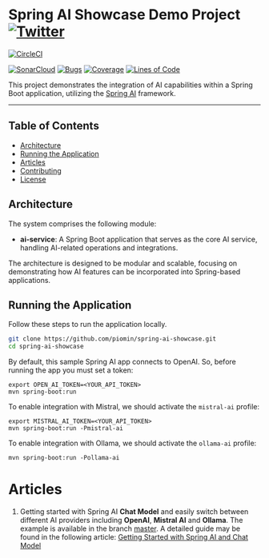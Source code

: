 # Spring AI Showcase Demo Project [![Twitter](https://img.shields.io/twitter/follow/piotr_minkowski.svg?style=social&logo=twitter&label=Follow%20Me)](https://twitter.com/piotr_minkowski)

[![CircleCI](https://circleci.com/gh/piomin/spring-ai-showcase.svg?style=svg)](https://circleci.com/gh/piomin/spring-ai-showcase)

[![SonarCloud](https://sonarcloud.io/images/project_badges/sonarcloud-black.svg)](https://sonarcloud.io/dashboard?id=piomin_spring-ai-showcase)
[![Bugs](https://sonarcloud.io/api/project_badges/measure?project=piomin_spring-ai-showcase&metric=bugs)](https://sonarcloud.io/dashboard?id=piomin_spring-ai-showcase)
[![Coverage](https://sonarcloud.io/api/project_badges/measure?project=piomin_spring-ai-showcase&metric=coverage)](https://sonarcloud.io/dashboard?id=piomin_spring-ai-showcase)
[![Lines of Code](https://sonarcloud.io/api/project_badges/measure?project=piomin_spring-ai-showcase&metric=ncloc)](https://sonarcloud.io/dashboard?id=piomin_spring-ai-showcase)

This project demonstrates the integration of AI capabilities within a Spring Boot application, utilizing the [Spring AI](https://github.com/spring-projects/spring-ai) framework.

-----

## Table of Contents

- [Architecture](#architecture)
- [Running the Application](#running-the-application)
- [Articles](#articles)
- [Contributing](#contributing)
- [License](#license)

## Architecture

The system comprises the following module:

- **ai-service**: A Spring Boot application that serves as the core AI service, handling AI-related operations and integrations.

The architecture is designed to be modular and scalable, focusing on demonstrating how AI features can be incorporated into Spring-based applications.

## Running the Application

Follow these steps to run the application locally. 
```bash
git clone https://github.com/piomin/spring-ai-showcase.git
cd spring-ai-showcase
```

By default, this sample Spring AI app connects to OpenAI. So, before running the app you must set a token:
```shell
export OPEN_AI_TOKEN=<YOUR_API_TOKEN>
mvn spring-boot:run
```

To enable integration with Mistral, we should activate the `mistral-ai` profile: 
```shell
export MISTRAL_AI_TOKEN=<YOUR_API_TOKEN>
mvn spring-boot:run -Pmistral-ai
```

To enable integration with Ollama, we should activate the `ollama-ai` profile:
```shell
mvn spring-boot:run -Pollama-ai
```

# Articles
1. Getting started with Spring AI **Chat Model** and easily switch between different AI providers including **OpenAI**, **Mistral AI** and **Ollama**. The example is available in the branch [master](https://github.com/piomin/spring-ai-showcase/tree/master). A detailed guide may be found in the following article: [Getting Started with Spring AI and Chat Model](https://piotrminkowski.com/2025/01/28/getting-started-with-spring-ai-and-chat-model)

